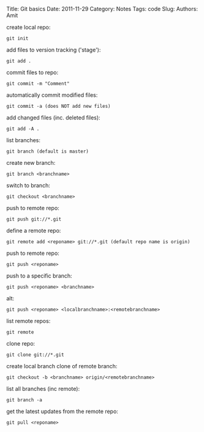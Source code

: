 Title: Git basics
Date: 2011-11-29
Category: Notes
Tags: code
Slug: 
Authors: Amit

create local repo:

    git init
    
add files to version tracking ('stage'):

    git add .
    
commit files to repo:

    git commit -m "Comment"

automatically commit modified files:

    git commit -a (does NOT add new files)

add changed files (inc. deleted files): 

    git add -A .

list branches: 

    git branch (default is master)

create new branch: 

    git branch <branchname>

switch to branch: 

    git checkout <branchname>

push to remote repo: 

    git push git://*.git

define a remote repo: 

    git remote add <reponame> git://*.git (default repo name is origin)

push to remote repo: 

    git push <reponame>

push to a specific branch: 

    git push <reponame> <branchname>

alt: 

    git push <reponame> <localbranchname>:<remotebranchname>

list remote repos: 

    git remote

clone repo: 

    git clone git://*.git

create local branch clone of remote branch: 

    git checkout -b <branchname> origin/<remotebranchname>

list all branches (inc remote): 

    git branch -a

get the latest updates from the remote repo: 

    git pull <reponame>
